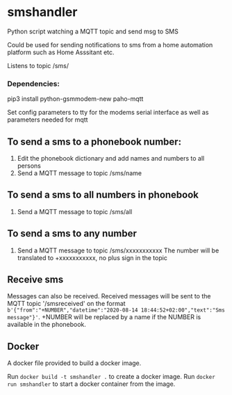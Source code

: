 # smshandler
Python script watching a MQTT topic and send msg to SMS

Could be used for sending notifications to sms from a home automation platform such as Home Asssitant etc.

Listens to topic /sms/

### Dependencies:
pip3 install python-gsmmodem-new paho-mqtt

Set config parameters to tty for the modems serial interface as well as parameters needed for mqtt

## To send a sms to a phonebook number:
1. Edit the phonebook dictionary and add names and numbers to all persons
2. Send a MQTT message to topic /sms/name

## To send a sms to all numbers in phonebook 
1. Send a MQTT message to topic /sms/all

## To send a sms to any number
1. Send a MQTT message to topic /sms/xxxxxxxxxxx
The number will be translated to +xxxxxxxxxxx, no plus sign in the topic

## Receive sms 
Messages can also be received. Received messages will be sent to the MQTT topic '/smsreceived' on the format `b'{"from":"+NUMBER","datetime":"2020-08-14 18:44:52+02:00","text":"Sms message"}'`. +NUMBER will be replaced by a name if the NUMBER is available in the phonebook.


## Docker
A docker file provided to build a docker image.

Run `docker build -t smshandler .` to create a docker image.
Run `docker run smshandler` to start a docker container from the image.